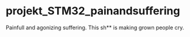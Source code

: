 # projekt_STM32_painandsuffering
Painfull and agonizing suffering. This sh** is making grown people cry.
